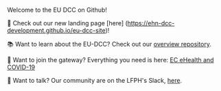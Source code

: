 Welcome to the EU DCC on Github!

🌊 Check out our new landing page [here] (https://ehn-dcc-development.github.io/eu-dcc-site)!

📚 Want to learn about the EU-DCC? Check out our [overview repository](https://github.com/ehn-dcc-development/eu-dcc-overview).

🔐 Want to join the gateway? Everything you need is here: [EC eHealth and COVID-19](https://ec.europa.eu/health/ehealth-digital-health-and-care/ehealth-and-covid-19_en)

💬 Want to talk? Our community are on the LFPH's Slack, [here](https://lfpublichealth.slack.com/).
